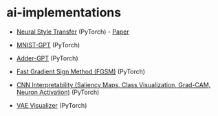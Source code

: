 # ai-implementations

- [Neural Style Transfer](https://github.com/saahithjanapati/neural-style-transfer) (PyTorch) - [Paper](https://arxiv.org/pdf/1508.06576)

- [MNIST-GPT](https://github.com/saahithjanapati/mnist-gpt) (PyTorch)

- [Adder-GPT](https://github.com/saahithjanapati/adder-gpt/tree/main) (PyTorch)

- [Fast Gradient Sign Method (FGSM)](https://github.com/saahithjanapati/fgsm) (PyTorch)

- [CNN Interpretability (Saliency Maps, Class Visualization, Grad-CAM, Neuron Activation)](https://github.com/saahithjanapati/cnn-interpetability/blob/main/cnn-interpretability.ipynb) (PyTorch)

- [VAE Visualizer](https://github.com/saahithjanapati/vae-visualizer) (PyTorch)
